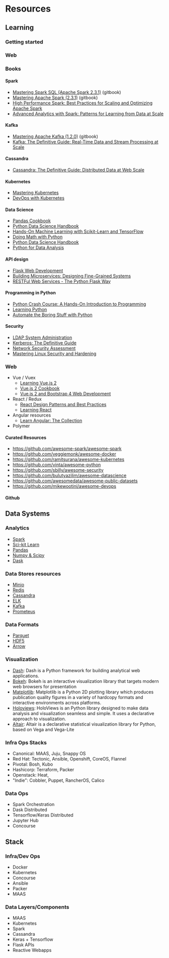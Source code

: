 # Resources

## Learning

### Getting started

### Web

### Books

#### Spark
 - [Mastering Spark SQL (Apache Spark 2.3.1)](https://jaceklaskowski.gitbooks.io/mastering-spark-sql/) (gitbook)
 - [Mastering Apache Spark (2.3.1)](https://jaceklaskowski.gitbooks.io/mastering-apache-spark/) (gitbook)
 - [High Performance Spark: Best Practices for Scaling and Optimizing Apache Spark](https://www.amazon.com/_/dp/1491943203)
 - [Advanced Analytics with Spark: Patterns for Learning from Data at Scale](https://www.amazon.com/_/dp/1491972955)

#### Kafka
 - [Mastering Apache Kafka (1.2.0)](https://jaceklaskowski.gitbooks.io/apache-kafka/content/) (gitbook)
 - [Kafka: The Definitive Guide: Real-Time Data and Stream Processing at Scale](https://www.amazon.com/_/dp/1491936169)

#### Cassandra
 - [Cassandra: The Definitive Guide: Distributed Data at Web Scale](https://www.amazon.com/_/dp/1491933666)

#### Kubernetes
 - [Mastering Kubernetes](https://www.amazon.com/_/dp/1788999789)
 - [DevOps with Kubernetes](https://www.amazon.com/dp/1788396642)

#### Data Science
 - [Pandas Cookbook](https://www.amazon.com/dp/1784393878)
 - [Python Data Science Handbook](https://www.amazon.com/_/dp/1491912057)
 - [Hands-On Machine Learning with Scikit-Learn and TensorFlow](https://www.amazon.com/_/dp/1491962291)
 - [Doing Math with Python](https://www.amazon.com/dp/1593276400)
 - [Python Data Science Handbook](https://jakevdp.github.io/PythonDataScienceHandbook/)
 - [Python for Data Analysis](https://www.amazon.com/_/dp/1491957662)

#### API design
 - [Flask Web Development](https://www.amazon.com/_/dp/1449372627)
 - [Building Microservices: Designing Fine-Grained Systems](https://www.amazon.com/_/dp/1491950358)
 - [RESTFul Web Services - The Python Flask Way](https://www.amazon.com/_/dp/B07CP57W95)

#### Programming in Python
 - [Python Crash Course: A Hands-On Introduction to Programming](https://www.amazon.com/_/dp/1593276036)
 - [Learning Python](https://www.amazon.com/_/dp/1449355730)
 - [Automate the Boring Stuff with Python](https://www.amazon.com/_/dp/1593275994)

#### Security
- [LDAP System Administration](https://www.amazon.com/_/dp/1565924916)
- [Kerberos: The Definitive Guide](https://www.amazon.com/_/dp/0596004036)
- [Network Security Assessment](https://www.amazon.com/_/dp/149191095X)
- [Mastering Linux Security and Hardening](https://www.amazon.com/_/dp/1788620305)

### Web
 - Vue / Vuex
   - [Learning Vue.js 2](https://www.amazon.com/dp/1786469944)
   - [Vue.js 2 Cookbook](https://www.amazon.com/dp/1786468093)
   - [Vue.js 2 and Bootstrap 4 Web Development](https://www.amazon.com/_/dp/B073QVFWS6)
 - React / Redux
   - [React Design Patterns and Best Practices](https://www.amazon.com/_/dp/1786464535)
   - [Learning React](https://www.amazon.com/_/dp/1491954620)
 - Angular resources
   - [Learn Angular: The Collection](https://www.amazon.com/_/dp/B07DTXNJRY)
 - Polymer

#### Curated Resources
 - https://github.com/awesome-spark/awesome-spark
 - https://github.com/veggiemonk/awesome-docker
 - https://github.com/ramitsurana/awesome-kubernetes
 - https://github.com/vinta/awesome-python
 - https://github.com/sbilly/awesome-security
 - https://github.com/bulutyazilim/awesome-datascience
 - https://github.com/awesomedata/awesome-public-datasets
 - https://github.com/mikewootini/awesome-devops

#### Github

## Data Systems
### Analytics
 - [Spark](https://spark.apache.org/docs/latest/)
 - [Sci-kit Learn](http://scikit-learn.org/stable/index.html)
 - [Pandas](https://pandas.pydata.org/pandas-docs/stable/index.html)
 - [Numpy & Scipy](https://docs.scipy.org/doc/)
 - [Dask](https://dask.pydata.org/en/latest/docs.html)

### Data Stores resources

 - [Minio](https://minio.io/)
 - [Redis](https://redis.io/)
 - [Cassandra](http://cassandra.apache.org/)
 - [ELK](https://www.elastic.co/guide/index.html)
 - [Kafka](http://kafka.apache.org/)
 - [Prometeus](https://prometheus.io/)

### Data Formats
 - [Parquet](https://parquet.apache.org/documentation/latest/)
 - [HDF5](https://portal.hdfgroup.org/display/HDF5/Introduction+to+HDF5)
 - [Arrow](https://arrow.apache.org/  )

### Visualization
 - [Dash](https://plot.ly/products/dash/):
 Dash is a Python framework for building analytical web applications.
 - [Bokeh](https://bokeh.pydata.org/en/latest/):
 Bokeh is an interactive visualization library that targets modern web browsers for presentation
 - [Matplotlib](https://matplotlib.org/):
 Matplotlib is a Python 2D plotting library which produces publication quality figures in a variety of hardcopy formats and interactive environments across platforms.
 - [Holoviews](http://holoviews.org/):
 HoloViews is an Python library designed to make data analysis and visualization seamless and simple. It uses a declarative approach to visualization.
 - [Altair](https://altair-viz.github.io/index.html):
 Altair is a declarative statistical visualization library for Python, based on Vega and Vega-Lite

### Infra Ops Stacks
  - Canonical: MAAS, Juju, Snappy OS
  - Red Hat: Tectonic, Ansible, Openshift, CoreOS, Flannel
  - Pivotal: Bosh, Kubo
  - Hashicorp: Terraform, Packer
  - Openstack: Heat,
  - "Indie": Cobbler, Puppet, RancherOS, Calico

### Data Ops
 - Spark Orchestration
 - Dask Distributed
 - Tensorflow/Keras Distributed
 - Jupyter Hub
 - Concourse

## Stack

### Infra/Dev Ops
 - Docker
 - Kubernetes
 - Concourse
 - Ansible
 - Packer
 - MAAS

### Data Layers/Components
  - MAAS
  - Kubernetes
  - Spark
  - Cassandra
  - Keras + Tensorflow
  - Flask APIs
  - Reactive Webapps
